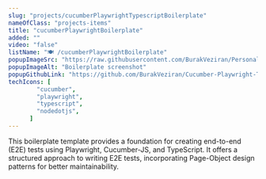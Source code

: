 ```yaml
---
slug: "projects/cucumberPlaywrightTypescriptBoilerplate"
nameOfClass: "projects-items"
title: "cucumberPlaywrightBoilerplate"
added: ""
video: "false"
listName: "🍽️ /cucumberPlaywrightBoilerplate"
popupImageSrc: "https://raw.githubusercontent.com/BurakVeziran/Personal-Website/main/static/boilerplate.png"
popupImageAlt: "Boilerplate screenshot"
popupGithubLink: "https://github.com/BurakVeziran/Cucumber-Playwright-Typescript-Boilerplate"
techIcons: [
        "cucumber",
        "playwright",
        "typescript",
        "nodedotjs",
      ]
---
```


This boilerplate template provides a foundation for creating end-to-end (E2E) tests using Playwright, Cucumber-JS, and TypeScript. It offers a structured approach to writing E2E tests, incorporating Page-Object design patterns for better maintainability.

